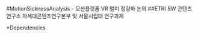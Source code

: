 #MotionSicknessAnalysis - 모션플랫폼 VR 멀미 정량화 논의
##ETRI SW 콘텐츠연구소 차세대콘텐츠연구본부 및 서울시립대 연구과제


*Dependencies

